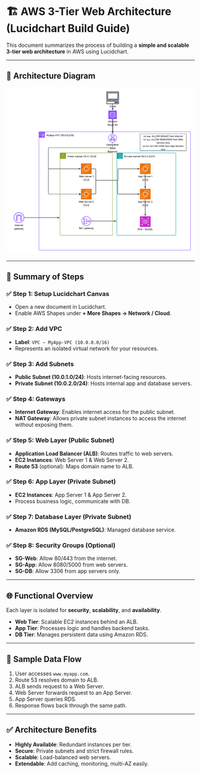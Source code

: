 # 🏗️ AWS 3-Tier Web Architecture (Lucidchart Build Guide)

This document summarizes the process of building a **simple and scalable 3-tier web architecture** in AWS using Lucidchart.

---

## 📸 Architecture Diagram

![AWS 3-Tier Architecture](images/AWS-Architecture-Web-Diagram.png)

---

## 🧱 Summary of Steps

### ✅ Step 1: Setup Lucidchart Canvas
- Open a new document in Lucidchart.
- Enable AWS Shapes under **+ More Shapes → Network / Cloud**.

### ✅ Step 2: Add VPC
- **Label**: `VPC – MyApp-VPC (10.0.0.0/16)`
- Represents an isolated virtual network for your resources.

### ✅ Step 3: Add Subnets
- **Public Subnet (10.0.1.0/24)**: Hosts internet-facing resources.
- **Private Subnet (10.0.2.0/24)**: Hosts internal app and database servers.

### ✅ Step 4: Gateways
- **Internet Gateway**: Enables internet access for the public subnet.
- **NAT Gateway**: Allows private subnet instances to access the internet without exposing them.

### ✅ Step 5: Web Layer (Public Subnet)
- **Application Load Balancer (ALB)**: Routes traffic to web servers.
- **EC2 Instances**: Web Server 1 & Web Server 2.
- **Route 53** (optional): Maps domain name to ALB.

### ✅ Step 6: App Layer (Private Subnet)
- **EC2 Instances**: App Server 1 & App Server 2.
- Process business logic, communicate with DB.

### ✅ Step 7: Database Layer (Private Subnet)
- **Amazon RDS (MySQL/PostgreSQL)**: Managed database service.

### ✅ Step 8: Security Groups (Optional)
- **SG-Web**: Allow 80/443 from the internet.
- **SG-App**: Allow 8080/5000 from web servers.
- **SG-DB**: Allow 3306 from app servers only.

---

## 🌐 Functional Overview

Each layer is isolated for **security**, **scalability**, and **availability**.

- **Web Tier**: Scalable EC2 instances behind an ALB.
- **App Tier**: Processes logic and handles backend tasks.
- **DB Tier**: Manages persistent data using Amazon RDS.

---

## 🔄 Sample Data Flow

1. User accesses `www.myapp.com`.
2. Route 53 resolves domain to ALB.
3. ALB sends request to a Web Server.
4. Web Server forwards request to an App Server.
5. App Server queries RDS.
6. Response flows back through the same path.

---

## ✅ Architecture Benefits

- **Highly Available**: Redundant instances per tier.
- **Secure**: Private subnets and strict firewall rules.
- **Scalable**: Load-balanced web servers.
- **Extendable**: Add caching, monitoring, multi-AZ easily.
